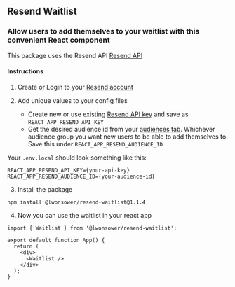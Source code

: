 ## Resend Waitlist
### Allow users to add themselves to your waitlist with this convenient React component

This package uses the Resend API [Resend API](https://resend.com/docs)

#### Instructions
1. Create or Login to your [Resend account](https://www.resend.com)

2. Add unique values to your config files
    - Create new or use existing [Resend API key](https://resend.com/api-keys) and save as `REACT_APP_RESEND_API_KEY`
    - Get the desired audience id from your [audiences tab](https://resend.com/audiences). Whichever audience group you want new users to be able to add themselves to. Save this under `REACT_APP_RESEND_AUDIENCE_ID`

Your `.env.local` should look something like this:
```
REACT_APP_RESEND_API_KEY={your-api-key}
REACT_APP_RESEND_AUDIENCE_ID={your-audience-id}

```

3. Install the package 
```
npm install @lwonsower/resend-waitlist@1.1.4

```

4. Now you can use the waitlist in your react app
```
import { Waitlist } from '@lwonsower/resend-waitlist';

export default function App() {
  return (
    <div>
      <Waitlist />
    </div>
  );
}
```
